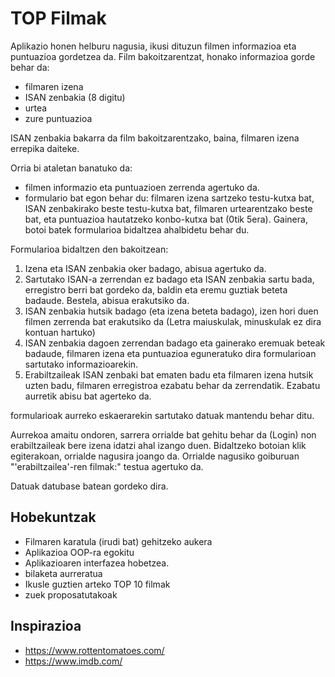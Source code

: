 # TOP Filmak

Aplikazio honen helburu nagusia, ikusi dituzun filmen informazioa eta puntuazioa gordetzea da. Film bakoitzarentzat, honako informazioa gorde behar da: 
- filmaren izena
- ISAN zenbakia (8 digitu)
- urtea
- zure puntuazioa

ISAN zenbakia bakarra da film bakoitzarentzako, baina, filmaren izena errepika daiteke.

Orria bi ataletan banatuko da:  
- filmen informazio eta puntuazioen zerrenda agertuko da.  
- formulario bat egon behar du: filmaren izena sartzeko testu-kutxa bat, ISAN zenbakirako beste testu-kutxa bat, filmaren urtearentzako beste bat, eta puntuazioa hautatzeko konbo-kutxa bat (0tik 5era). Gainera, botoi batek formularioa bidaltzea ahalbidetu behar du.

Formularioa bidaltzen den bakoitzean:

1. Izena eta ISAN zenbakia oker badago, abisua agertuko da.  
3. Sartutako ISAN-a zerrendan ez badago eta ISAN zenbakia sartu bada, erregistro berri bat gordeko da, baldin eta eremu guztiak beteta badaude. Bestela, abisua erakutsiko da.  
4. ISAN zenbakia hutsik badago (eta izena beteta badago), izen hori duen filmen zerrenda bat erakutsiko da (Letra maiuskulak, minuskulak ez dira kontuan hartuko)
5. ISAN zenbakia dagoen zerrendan badago eta gainerako eremuak beteak badaude, filmaren izena eta puntuazioa eguneratuko dira formularioan sartutako informazioarekin.  
6. Erabiltzaileak ISAN zenbaki bat ematen badu eta filmaren izena hutsik uzten badu, filmaren erregistroa ezabatu behar da zerrendatik. Ezabatu aurretik abisu bat agerteko da.  

formularioak aurreko eskaerarekin sartutako datuak mantendu behar ditu.  

Aurrekoa amaitu ondoren, sarrera orrialde bat gehitu behar da (Login) non erabiltzaileak bere izena idatzi ahal izango duen. Bidaltzeko botoian klik egiterakoan, orrialde nagusira joango da. Orrialde nagusiko goiburuan "'erabiltzailea'-ren filmak:" testua agertuko da.

Datuak datubase batean gordeko dira.

## Hobekuntzak

- Filmaren karatula (irudi bat) gehitzeko aukera
- Aplikazioa OOP-ra egokitu
- Aplikazioaren interfazea hobetzea.
- bilaketa aurreratua
- Ikusle guztien arteko TOP 10 filmak
- zuek proposatutakoak

## Inspirazioa

- https://www.rottentomatoes.com/
- https://www.imdb.com/
